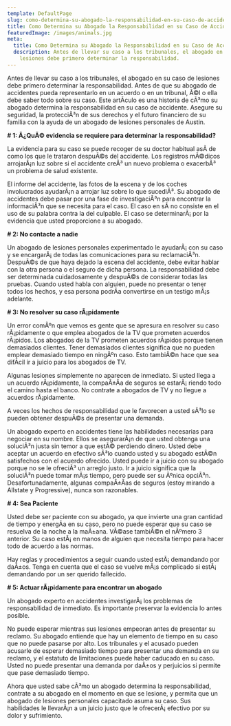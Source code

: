 ```yaml
---
template: DefaultPage
slug: como-determina-su-abogado-la-responsabilidad-en-su-caso-de-accidente
title: Como Determina su Abogado la Responsabilidad en su Caso de Accidente?
featuredImage: /images/animals.jpg
meta:
  title: Como Determina su Abogado la Responsabilidad en su Caso de Accidente?
  description: Antes de llevar su caso a los tribunales, el abogado en su caso de
    lesiones debe primero determinar la responsabilidad.
---
```

<!--StartFragment-->

Antes de llevar su caso a los tribunales, el abogado en su caso de lesiones debe primero determinar la responsabilidad. Antes de que su abogado de accidentes pueda representarlo en un acuerdo o en un tribunal, Ã©l o ella debe saber todo sobre su caso. Este artÃ­culo es una historia de cÃ³mo su abogado determina la responsabilidad en su caso de accidente. Asegure su seguridad, la protecciÃ³n de sus derechos y el futuro financiero de su familia con la ayuda de un abogado de lesiones personales de Austin.



**\# 1: Â¿QuÃ© evidencia se requiere para determinar la responsabilidad?**

La evidencia para su caso se puede recoger de su doctor habitual asÃ­ de como los que le trataron despuÃ©s del accidente. Los registros mÃ©dicos arrojarÃ¡n luz sobre si el accidente creÃ³ un nuevo problema o exacerbÃ³ un problema de salud existente.

El informe del accidente, las fotos de la escena y de los coches involucrados ayudarÃ¡n a arrojar luz sobre lo que sucediÃ³. Su abogado de accidentes debe pasar por una fase de investigaciÃ³n para encontrar la informaciÃ³n que se necesita para el caso. El caso en sÃ­ no consiste en el uso de su palabra contra la del culpable. El caso se determinarÃ¡ por la evidencia que usted proporcione a su abogado.

**\# 2: No contacte a nadie**

Un abogado de lesiones personales experimentado le ayudarÃ¡ con su caso y se encargarÃ¡ de todas las comunicaciones para su reclamaciÃ³n. DespuÃ©s de que haya dejado la escena del accidente, debe evitar hablar con la otra persona o el seguro de dicha persona. La responsabilidad debe ser determinada cuidadosamente y despuÃ©s de considerar todas las pruebas. Cuando usted habla con alguien, puede no presentar o tener todos los hechos, y esa persona podrÃ­a convertirse en un testigo mÃ¡s adelante.

**\# 3: No resolver su caso rÃ¡pidamente**

Un error comÃºn que vemos es gente que se apresura en resolver su caso rÃ¡pidamente o que emplea abogados de la TV que prometen acuerdos rÃ¡pidos. Los abogados de la TV prometen acuerdos rÃ¡pidos porque tienen demasiados clientes. Tener demasiados clientes significa que no pueden emplear demasiado tiempo en ningÃºn caso. Esto tambiÃ©n hace que sea difÃ­cil ir a juicio para los abogados de TV.

Algunas lesiones simplemente no aparecen de inmediato. Si usted llega a un acuerdo rÃ¡pidamente, la compaÃ±Ã­a de seguros se estarÃ¡ riendo todo el camino hasta el banco. No contrate a abogados de TV y no llegue a acuerdos rÃ¡pidamente.

A veces los hechos de responsabilidad que le favorecen a usted sÃ³lo se pueden obtener despuÃ©s de presentar una demanda.

Un abogado experto en accidentes tiene las habilidades necesarias para negociar en su nombre. Ellos se asegurarÃ¡n de que usted obtenga una soluciÃ³n justa sin temor a que estÃ© perdiendo dinero. Usted debe aceptar un acuerdo en efectivo sÃ³lo cuando usted y su abogado estÃ©n satisfechos con el acuerdo ofrecido. Usted puede ir a juicio con su abogado porque no se le ofreciÃ³ un arreglo justo. Ir a juicio significa que la soluciÃ³n puede tomar mÃ¡s tiempo, pero puede ser su Ãºnica opciÃ³n. Desafortunadamente, algunas compaÃ±Ã­as de seguros (estoy mirando a Allstate y Progressive), nunca son razonables.

**\# 4: Sea Paciente**

Usted debe ser paciente con su abogado, ya que invierte una gran cantidad de tiempo y energÃ­a en su caso, pero no puede esperar que su caso se resuelva de la noche a la maÃ±ana. VÃ©ase tambiÃ©n el nÃºmero 3 anterior. Su caso estÃ¡ en manos de alguien que necesita tiempo para hacer todo de acuerdo a las normas.

Hay reglas y procedimientos a seguir cuando usted estÃ¡ demandando por daÃ±os. Tenga en cuenta que el caso se vuelve mÃ¡s complicado si estÃ¡ demandando por un ser querido fallecido.



**\# 5: Actuar rÃ¡pidamente para encontrar un abogado**

Un abogado experto en accidentes investigarÃ¡ los problemas de responsabilidad de inmediato. Es importante preservar la evidencia lo antes posible.

No puede esperar mientras sus lesiones empeoran antes de presentar su reclamo. Su abogado entiende que hay un elemento de tiempo en su caso que no puede pasarse por alto. Los tribunales y el acusado pueden acusarle de esperar demasiado tiempo para presentar una demanda en su reclamo, y el estatuto de limitaciones puede haber caducado en su caso. Usted no puede presentar una demanda por daÃ±os y perjuicios si permite que pase demasiado tiempo.

Ahora que usted sabe cÃ³mo un abogado determina la responsabilidad, contrate a su abogado en el momento en que se lesione, y permita que un abogado de lesiones personales capacitado asuma su caso. Sus habilidades le llevarÃ¡n a un juicio justo que le ofrecerÃ¡ efectivo por su dolor y sufrimiento.

<!--EndFragment-->